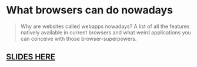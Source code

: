 # What browsers can do nowadays

> Why are websites called webapps nowadays? A list of all the features natively available in current browsers and what weird applications you can conceive with those browser-superpowers.

## [SLIDES HERE](https://slides.com/marcofugaro/what-browsers-can-do-nowadays/)
